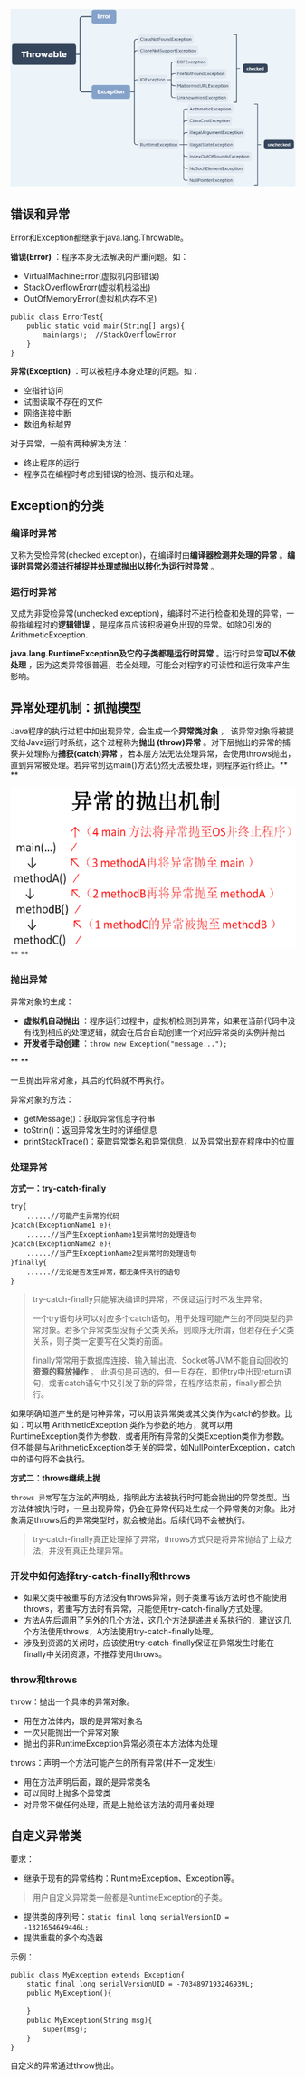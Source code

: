 ![image.png](assets/image-20210402032609-w561lnw.png)

## 错误和异常

Error和Exception都继承于java.lang.Throwable。

**错误(Error)** ：程序本身无法解决的严重问题。如：

* VirtualMachineError(虚拟机内部错误)
* StackOverflowErorr(虚拟机栈溢出)
* OutOfMemoryError(虚拟机内存不足)

```
public class ErrorTest{
    public static void main(String[] args){
        main(args);  //StackOverflowError
    }
}
```

**异常(Exception)** ：可以被程序本身处理的问题。如：

* 空指针访问
* 试图读取不存在的文件
* 网络连接中断
* 数组角标越界

对于异常，一般有两种解决方法：

* 终止程序的运行
* 程序员在编程时考虑到错误的检测、提示和处理。

## Exception的分类

### 编译时异常

又称为受检异常(checked exception)，在编译时由**编译器检测并处理的异常** 。**编译时异常必须进行捕捉并处理或抛出以转化为运行时异常** 。

### 运行时异常

又成为非受检异常(unchecked exception)，编译时不进行检查和处理的异常，一般指编程时的**逻辑错误** ，是程序员应该积极避免出现的异常。如除0引发的ArithmeticException.

**java.lang.RuntimeException及它的子类都是运行时异常** 。运行时异常**可以不做处理** ，因为这类异常很普遍，若全处理，可能会对程序的可读性和运行效率产生影响。

## 异常处理机制：抓抛模型

Java程序的执行过程中如出现异常，会生成一个**异常类对象** ， 该异常对象将被提交给Java运行时系统，这个过程称为**抛出 (throw)异常** 。对下层抛出的异常的捕获并处理称为**捕获(catch)异常** ，若本层方法无法处理异常，会使用throws抛出，直到异常被处理。若异常到达main()方法仍然无法被处理，则程序运行终止。**
**

![Sun, 16 Feb 2020 224231.png](assets/1614660407985-d70cf767-3753-49a2-871c-8893d6dafc33-20210325152327-mjkhckx.png "Sun, 16 Feb 2020 224231.png")**
**

### 抛出异常

异常对象的生成：

* **虚拟机自动抛出** ：程序运行过程中，虚拟机检测到异常，如果在当前代码中没有找到相应的处理逻辑，就会在后台自动创建一个对应异常类的实例并抛出
* **开发者手动创建** ：`throw new Exception("message...");`

**
**

一旦抛出异常对象，其后的代码就不再执行。

异常对象的方法：

* getMessage()：获取异常信息字符串
* toStrin()：返回异常发生时的详细信息
* printStackTrace()：获取异常类名和异常信息，以及异常出现在程序中的位置

### 处理异常

**方式一：try-catch-finally**

```
try{
    ......//可能产生异常的代码
}catch(ExceptionName1 e){
    ......//当产生ExceptionName1型异常时的处理语句
}catch(ExceptionName2 e){
    ......//当产生ExceptionName2型异常时的处理语句
}finally{
    ......//无论是否发生异常，都无条件执行的语句
}
```

> try-catch-finally只能解决编译时异常，不保证运行时不发生异常。
>
> 一个try语句块可以对应多个catch语句，用于处理可能产生的不同类型的异常对象。若多个异常类型没有子父类关系，则顺序无所谓，但若存在子父类关系，则子类一定要写在父类的前面。
>
> finally常常用于数据库连接、输入输出流、Socket等JVM不能自动回收的**资源的释放操作** 。 此语句是可选的，但一旦存在，即使try中出现return语句，或者catch语句中又引发了新的异常，在程序结束前，finally都会执行。
>

如果明确知道产生的是何种异常，可以用该异常类或其父类作为catch的参数。比如：可以用 ArithmeticException 类作为参数的地方，就可以用RuntimeException类作为参数，或者用所有异常的父类Exception类作为参数。 但不能是与ArithmeticException类无关的异常，如NullPointerException，catch中的语句将不会执行。

**方式二：throws继续上抛**

`throws 异常`写在方法的声明处，指明此方法被执行时可能会抛出的异常类型。当方法体被执行时，一旦出现异常，仍会在异常代码处生成一个异常类的对象。此对象满足throws后的异常类型时，就会被抛出。后续代码不会被执行。

> try-catch-finally真正处理掉了异常，throws方式只是将异常抛给了上级方法，并没有真正处理异常。
>

### 开发中如何选择try-catch-finally和throws

* 如果父类中被重写的方法没有throws异常，则子类重写该方法时也不能使用throws，若重写方法时有异常，只能使用try-catch-finally方式处理。
* 方法A先后调用了另外的几个方法，这几个方法是递进关系执行的，建议这几个方法使用throws，A方法使用try-catch-finally处理。
* 涉及到资源的关闭时，应该使用try-catch-finally保证在异常发生时能在finally中关闭资源，不推荐使用throws。

### throw和throws

throw：抛出一个具体的异常对象。

* 用在方法体内，跟的是异常对象名
* 一次只能抛出一个异常对象
* 抛出的非RuntimeException异常必须在本方法体内处理

throws：声明一个方法可能产生的所有异常(并不一定发生)

* 用在方法声明后面，跟的是异常类名
* 可以同时上抛多个异常类
* 对异常不做任何处理，而是上抛给该方法的调用者处理

## 自定义异常类

要求：

* 继承于现有的异常结构：RuntimeException、Exception等。

> 用户自定义异常类一般都是RuntimeException的子类。
>

* 提供类的序列号：`static final long serialVersionID = -1321654649446L;`
* 提供重载的多个构造器

示例：

```
public class MyException extends Exception{
    static final long serialVersionUID = -7034897193246939L;
    public MyException(){
    
    }
    public MyException(String msg){
        super(msg);
    }
}
```

自定义的异常通过throw抛出。
